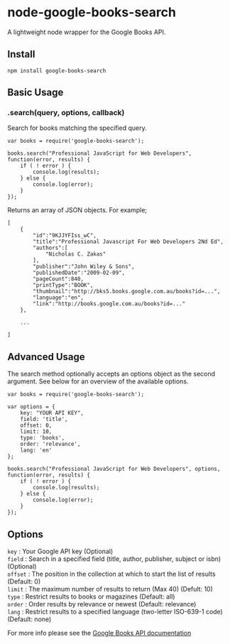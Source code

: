 # node-google-books-search

A lightweight node wrapper for the Google Books API.

## Install

    npm install google-books-search

## Basic Usage

### .search(query, options, callback)

Search for books matching the specified query.

	var books = require('google-books-search');

	books.search("Professional JavaScript for Web Developers", function(error, results) {
		if ( ! error ) {
			console.log(results);
		} else {
			console.log(error);
		}
	});

Returns an array of JSON objects. For example;

	[
		{
			"id":"9KJJYFIss_wC",
			"title":"Professional Javascript For Web Developers 2Nd Ed",
			"authors":[
				"Nicholas C. Zakas"
			],
			"publisher":"John Wiley & Sons",
			"publishedDate":"2009-02-09",
			"pageCount":840,
			"printType":"BOOK",
			"thumbnail":"http://bks5.books.google.com.au/books?id=...",
			"language":"en",
			"link":"http://books.google.com.au/books?id=..."
		},

		...

	]

## Advanced Usage

The search method optionally accepts an options object as the second argument. See below for an overview of the available options.

	var books = require('google-books-search');

	var options = {
		key: "YOUR API KEY",
		field: 'title',
		offset: 0,
		limit: 10,
		type: 'books',
		order: 'relevance',
		lang: 'en'
	};

	books.search("Professional JavaScript for Web Developers", options, function(error, results) {
		if ( ! error ) {
			console.log(results);
		} else {
			console.log(error);
		}
	});

## Options

`key` : Your Google API key (Optional)   
`field` : Search in a specified field (title, author, publisher, subject or isbn) (Optional)   
`offset` : The position in the collection at which to start the list of results (Default: 0)   
`limit` : The maximum number of results to return (Max 40) (Defult: 10)   
`type` : Restrict results to books or magazines (Default: all)   
`order` : Order results by relevance or newest (Default: relevance)   
`lang` : Restrict results to a specified language (two-letter ISO-639-1 code) (Default: none)

For more info please see the [Google Books API documentation](http://code.google.com/apis/books/docs/v1/using.html)